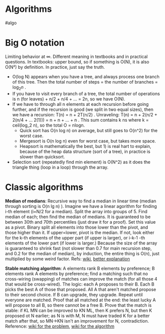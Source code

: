 # Algorithms
#algo

# Big O notation
Limiting behavior at ∞. Different meaning in textbooks and in practical questions. In textbooks: upper bound, so if something is O(N), it is also O(N²) by definition. In practice, just say the truth. 

* O(log N) appears when you have a tree, and always process one branch of this tree. Then the total number of steps = the number of branches = $\log_2 n$ . 
* If you have to visit every branch of a tree, the total number of operations is n (for leaves) + n/2 + n/4 + ... = 2n, so we have O(N).
* If we have to through all n elements at each recursion before going further, and if the recursion is good (we split in two equal sizes), then we have a recursion: T(n) = n + 2T(n/2) . Unraveling: T(n) = n + 2(n/2 + 2(n/4 + ... 2(1))) = n + n +  ... + n . This sum contains k ns where k = ceil(log_2 n), so the total O = nlogn. 
    * Quick sort has O(n log n) on average, but still goes to O(n^2) for the worst case. 
    * Mergesort is O(n log n) even for worst case, but takes more space.
    * Heapsort is mathematically the best, but 1) is real hart to explain, because of the heap data structure (sort of a tree), in practice is slower than quicksort.
* Selection sort (repeatedly find min element) is O(N^2) as it does the triangle thing (loop in a loop) through the array.

# Classic algorithms

**Median of medians**: Recursive way to find a median in linear time (median through sorting is O(n lg n) ). Imagine we have a linear agorithm for finding i-th element (i=N/2 for a median). Split the array into groups of 5. Find median of each; then find the median of medians. It is guaranteed to be between 30th and 70th percentiles (just draw it for a proof). Set this value as a pivot. Binary split all elements into those lower than the pivot, and those higher than it. If upper=lower, pivot is the median. If not, look either for the k-th elements of the upper part (if upper is larger), or i-k-1 -th elements of the lower part (if lower is larger.)  Because the size of the array is guaranteed to shrink fast (not slower than 0.7 for main recursion step, and 0.2 for the median of median), by induction, the entire thing is O(n), just multiplied by some weird factor. Refs: [wiki](https://en.wikipedia.org/wiki/Median_of_medians), [better explanation](https://www.austinrochford.com/posts/2013-10-28-median-of-medians.html)

**Stable matching algorithm**: A elements rank B elements by preference; B elements rank A elements by preference; find a matching such that no cross-wiring (swapping) of matches can improve the match (for all those 4 that would be cross-wired). The logic: each A proposes to their B. Each B picks the best A of those that proposed. All A that aren't matched propose to their second choice. If B can upgrade, they upgrade. Repeat until everyone are matched. Proof that all matched at the end: the least lucky A will propose to all B, so there cannot be a free B. Prove that the match is stable: if KL MN can be improved to KN ML, then K prefers N, but then K proposed ot N earlier; as N is with M, N must have traded K for a better match after that, so MN→KN isn't an improvement for N, contradiction. Reference: [wiki for the problem](https://en.wikipedia.org/wiki/Stable_marriage_problem), [wiki for the algorithm](https://en.wikipedia.org/wiki/Gale%E2%80%93Shapley_algorithm)